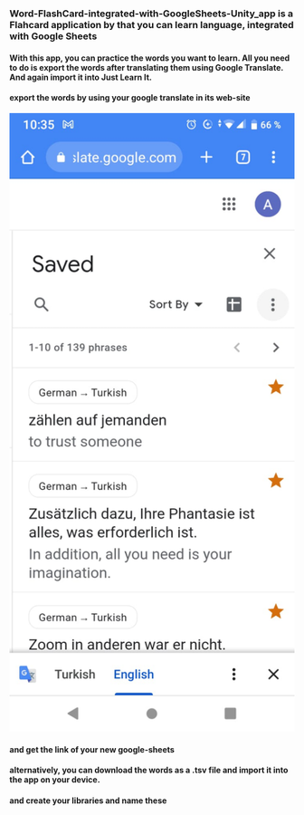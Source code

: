 ### Word-FlashCard-integrated-with-GoogleSheets-Unity_app is a Flahcard application by that you can learn language, integrated with Google Sheets

  

#### With this app, you can practice the words you want to learn. All you need to do is export the words after translating them using Google Translate.  And again import it into Just Learn It.

#### export the words by using your google translate in its web-site

<img src="./Assets/Images/readme/export.jpeg" width="600">

#### and get the link of your new google-sheets

#### alternatively, you can download the words as a .tsv file and import it into the app on your device.

#### and create your libraries and name these